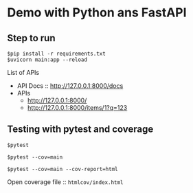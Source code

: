 # Demo with Python ans FastAPI


## Step to run
```
$pip install -r requirements.txt
$uvicorn main:app --reload
```

List of APIs
* API Docs :: http://127.0.0.1:8000/docs
* APIs
  * http://127.0.0.1:8000/
  * http://127.0.0.1:8000/items/1?q=123

## Testing with pytest and coverage
```
$pytest

$pytest --cov=main

$pytest --cov=main --cov-report=html
```

Open coverage file :: `htmlcov/index.html`
